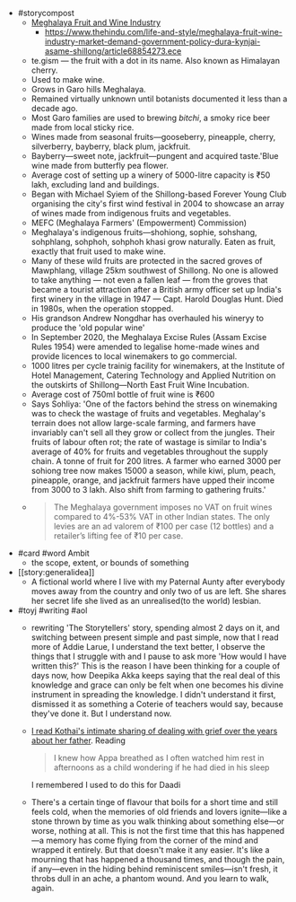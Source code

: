 - #storycompost
	- [Meghalaya Fruit and Wine Industry](https://www.thehindu.com/life-and-style/meghalaya-fruit-wine-industry-market-demand-government-policy-dura-kynjai-asame-shillong/article68854273.ece)
		- https://www.thehindu.com/life-and-style/meghalaya-fruit-wine-industry-market-demand-government-policy-dura-kynjai-asame-shillong/article68854273.ece
	- te.gism — the fruit with a dot in its name. Also known as Himalayan cherry.
	- Used to make wine.
	- Grows in Garo hills Meghalaya.
	- Remained virtually unknown until botanists documented it less than a decade ago.
	- Most Garo families are used to brewing *bitchi*, a smoky rice beer made from local sticky rice.
	- Wines made from seasonal fruits—gooseberry, pineapple, cherry, silverberry, bayberry, black plum, jackfruit.
	- Bayberry—sweet note, jackfruit—pungent and acquired taste.'Blue wine made from butterfly pea flower.
	- Average cost of setting up a winery of 5000-litre capacity is ₹50 lakh, excluding land and buildings.
	- Began with Michael Syiem of the Shillong-based Forever Young Club organising the city's first wind festival in 2004 to showcase an array of wines made from indigenous fruits and vegetables.
	- MEFC (Meghalaya Farmers' (Empowerment) Commission)
	- Meghalaya's indigenous fruits—shohiong, sophie, sohshang, sohphlang, sohphoh, sohphoh khasi grow naturally. Eaten as fruit, exactly that fruit used to make wine.
	- Many of these wild fruits are protected in the sacred groves of Mawphlang, village 25km southwest of Shillong. No one is allowed to take anything — not even a fallen leaf — from the groves that became a tourist attraction after a British army officer set up India's first winery in the village in 1947 — Capt. Harold Douglas Hunt. Died in 1980s, when the operation stopped.
	- His grandson Andrew Nongdhar has overhauled his wineryy to produce the 'old popular wine'
	- In September 2020, the Meghalaya Excise Rules (Assam Excise Rules 1954) were amended to legalise home-made wines and provide licences to local winemakers to go commercial.
	- 1000 litres per cycle trainig facility for winemakers, at the Institute of Hotel Management, Catering Technology and Applied Nutrition on the outskirts of Shillong—North East Fruit Wine Incubation.
	- Average cost of 750ml bottle of fruit wine is ₹600
	- Says Sohliya: 'One of the factors behind the stress on winemaking was to check the wastage of fruits and vegetables. Meghalay's terrain does not allow large-scale farming, and farmers have invariably can't sell all they grow or collect from the jungles. Their fruits of labour often rot;  the rate of wastage is similar to India's average of 40% for fruits and vegetables throughout the supply chain. A tonne of fruit for 200 litres. A farmer who earned 3000 per sohiong tree now makes 15000 a season, while kiwi, plum, peach, pineapple, orange, and jackfruit farmers have upped their income from 3000 to 3 lakh. Also shift from farming to gathering fruits.'
	- >The Meghalaya government imposes no VAT on fruit wines compared to 4%-53% VAT in other Indian states. The only levies are an ad valorem of ₹100 per case (12 bottles) and a retailer’s lifting fee of ₹10 per case.
- #card #word Ambit
	- the scope, extent, or bounds of something
- [[story:generalidea]]
	- A fictional world where I live with my Paternal Aunty after everybody moves away from the country and only two of us are left. She shares her secret life she lived as an unrealised(to the world) lesbian.
- #toyj #writing #aol
	- rewriting 'The Storytellers' story, spending almost 2 days on it, and switching between present simple and past simple, now that I read more of Addie Larue, I understand the text better, I observe the things that I struggle with and I pause to ask more 'How would I have written this?' This is the reason I have been thinking for a couple of days now, how Deepika Akka keeps saying that the real deal of this knowledge and grace can only be felt when one becomes his divine instrument in spreading the knowledge. I didn't understand it first, dismissed it as something a Coterie of teachers would say, because they've done it. But I understand now.
	- [I read Kothai's intimate sharing of dealing with grief over the years about her father](https://seventhhorse.substack.com/p/stranger-things-to-remind?utm_source=share&utm_medium=android&r=djagj&triedRedirect=true). Reading
	  
	  > I knew how Appa breathed as I often watched him rest in afternoons as a child wondering if he had died in his sleep
	  
	  I remembered I used to do this for Daadi
	- There's a certain tinge of flavour that boils for a short time and still feels cold, when the memories of old friends and lovers ignite—like a stone thrown by time as you walk thinking about something else—or worse, nothing at all. This is not the first time that this has happened—a memory has come flying from the corner of the mind and wrapped it entirely. But that doesn't make it any easier. It's like a mourning that has happened a thousand times, and though the pain, if any—even in the hiding behind reminiscent smiles—isn't fresh, it throbs dull in an ache, a phantom wound. And you learn to walk, again.